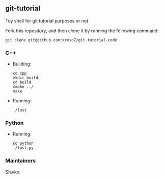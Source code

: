## git-tutorial
Toy shell for git tutorial purposes or not

Fork this repository, and then clone it by running the following command:

    git clone git@github.com:kreso7/git-tutorial-code

### C++
* Building:

      cd cpp
      mkdir build
      cd build
      cmake ../
      make

* Running:

      ./lust

### Python

* Running:

      cd python
      ./lust.py

### Maintainers

Slavko

